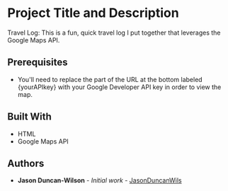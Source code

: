 # Project Title and Description
Travel Log: This is a fun, quick travel log I put together that leverages the Google Maps API.

## Prerequisites

* You'll need to replace the part of the URL at the bottom labeled {yourAPIkey} with your Google Developer API key in order to view the map.

## Built With

* HTML
* Google Maps API

## Authors

* **Jason Duncan-Wilson** - *Initial work* - [JasonDuncanWils](https://github.com/JasonDuncanWils)